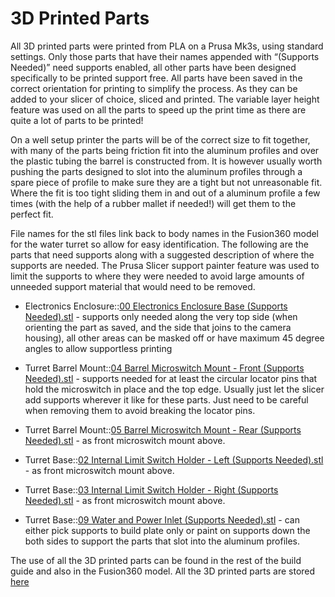 # 3D Printed Parts

All 3D printed parts were printed from PLA on a Prusa Mk3s, using standard settings. Only those parts that have their names appended with “(Supports Needed)” need supports enabled, all other parts have been designed specifically to be printed support free. All parts have been saved in the correct orientation for printing to simplify the process. As they can be added to your slicer of choice, sliced and printed. The variable layer height feature was used on all the parts to speed up the print time as there are quite a lot of parts to be printed!

On a well setup printer the parts will be of the correct size to fit together, with many of the parts being friction fit into the aluminum profiles and over the plastic tubing the barrel is constructed from. It is however usually worth pushing the parts designed to slot into the aluminum profiles through a spare piece of profile to make sure they are a tight but not unreasonable fit. Where the fit is too tight sliding them in and out of a aluminum profile a few times (with the help of a rubber mallet if needed!) will get them to the perfect fit.

File names for the stl files link back to body names in the Fusion360 model for the water turret so allow for easy identification. The following are the parts that need supports along with a suggested description of where the supports are needed. The Prusa Slicer support painter feature was used to limit the supports to where they were needed to avoid large amounts of unneeded support material that would need to be removed.

* Electronics Enclosure::[00 Electronics Enclosure Base (Supports Needed).stl](https://github.com/neilbirtles/WaterAutoTurret/blob/main/3D%20Printable%20Parts/Electronics%20Enclosure/00%20Electronics%20Enclosure%20Base%20(Supports%20Needed).stl) - supports only needed along the very top side (when orienting the part as saved, and the side that joins to the camera housing), all other areas can be masked off or have maximum 45 degree angles to allow supportless printing

* Turret Barrel Mount::[04 Barrel Microswitch Mount - Front (Supports Needed).stl](https://github.com/neilbirtles/WaterAutoTurret/blob/main/3D%20Printable%20Parts/Turret%20Barrel%20Mount/04%20Barrel%20Microswitch%20Mount%20-%20Front%20(Supports%20Needed).stl) - supports needed for at least the circular locator pins that hold the microswitch in place and the top edge. Usually just let the slicer add supports wherever it like for these parts. Just need to be careful when removing them to avoid breaking the locator pins. 

* Turret Barrel Mount::[05 Barrel Microswitch Mount - Rear (Supports Needed).stl](https://github.com/neilbirtles/WaterAutoTurret/blob/main/3D%20Printable%20Parts/Turret%20Barrel%20Mount/05%20Barrel%20Microswitch%20Mount%20-%20Rear%20(Supports%20Needed).stl) - as front microswitch mount above.

* Turret Base::[02 Internal Limit Switch Holder - Left (Supports Needed).stl](https://github.com/neilbirtles/WaterAutoTurret/blob/main/3D%20Printable%20Parts/Turret%20Base/02%20Internal%20Limit%20Switch%20Holder%20-%20Left%20(Supports%20Needed).stl) - as front microswitch mount above.

* Turret Base::[03 Internal Limit Switch Holder - Right (Supports Needed).stl](https://github.com/neilbirtles/WaterAutoTurret/blob/main/3D%20Printable%20Parts/Turret%20Base/03%20Internal%20Limit%20Switch%20Holder%20-%20Right%20(Supports%20Needed).stl) - as front microswitch mount above.

* Turret Base::[09 Water and Power Inlet (Supports Needed).stl](https://github.com/neilbirtles/WaterAutoTurret/blob/main/3D%20Printable%20Parts/Turret%20Base/09%20Water%20and%20Power%20Inlet%20(Supports%20Needed).stl) - can either pick supports to build plate only or paint on supports down the both sides to support the parts that slot into the aluminum profiles. 

The use of all the 3D printed parts can be found in the rest of the build guide and also in the Fusion360 model. All the 3D printed parts are stored [here](https://github.com/neilbirtles/WaterAutoTurret/tree/main/3D%20Printable%20Parts)
